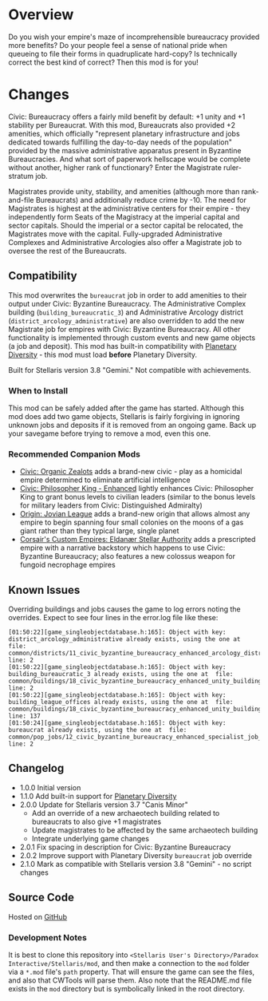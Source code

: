 # Overview

Do you wish your empire's maze of incomprehensible bureaucracy provided more benefits?  Do your people feel a sense of national pride when queueing to file their forms in quadruplicate hard-copy?  Is technically correct the best kind of correct?  Then this mod is for you!

# Changes

Civic: Bureaucracy offers a fairly mild benefit by default: +1 unity and +1 stability per Bureaucrat.  With this mod, Bureaucrats also provided +2 amenities, which officially "represent planetary infrastructure and jobs dedicated towards fulfilling the day-to-day needs of the population" provided by the massive administrative apparatus present in Byzantine Bureaucracies. And what sort of paperwork hellscape would be complete without another, higher rank of functionary? Enter the Magistrate ruler-stratum job.

Magistrates provide unity, stability, and amenities (although more than rank-and-file Bureaucrats) and additionally reduce crime by -10.  The need for Magistrates is highest at the administrative centers for their empire - they independently form Seats of the Magistracy at the imperial capital and sector capitals.  Should the imperial or a sector capital be relocated, the Magistrates move with the capital.  Fully-upgraded Administrative Complexes and Administrative Arcologies also offer a Magistrate job to oversee the rest of the Bureaucrats.

## Compatibility

This mod overwrites the `bureaucrat` job in order to add amenities to their output under Civic: Byzantine Bureaucracy. The Administrative Complex building (`building_bureaucratic_3`) and Administrative Arcology district (`district_arcology_administrative`) are also overridden to add the new Magistrate job for empires with Civic: Byzantine Bureaucracy.  All other functionality is implemented through custom events and new game objects (a job and deposit).  This mod has built-in compatibility with [Planetary Diversity](https://steamcommunity.com/sharedfiles/filedetails/?id=819148835) - this mod must load **before** Planetary Diversity.

Built for Stellaris version 3.8 "Gemini."  Not compatible with achievements.

### When to Install

This mod can be safely added after the game has started.  Although this mod does add two game objects, Stellaris is fairly forgiving in ignoring unknown jobs and deposits if it is removed from an ongoing game.  Back up your savegame before trying to remove a mod, even this one.

### Recommended Companion Mods

* [Civic: Organic Zealots](https://steamcommunity.com/sharedfiles/filedetails/?id=2920668465) adds a brand-new civic - play as a homicidal empire determined to eliminate artificial intelligence
* [Civic: Philosopher King - Enhanced](https://steamcommunity.com/sharedfiles/filedetails/?id=2774084358) lightly enhances Civic: Philosopher King to grant bonus levels to civilian leaders (similar to the bonus levels for military leaders from Civic: Distinguished Admiralty)
* [Origin: Jovian League](https://steamcommunity.com/sharedfiles/filedetails/?id=2682659676) adds a brand-new origin that allows almost any empire to begin spanning four small colonies on the moons of a gas giant rather than they typical large, single planet
* [Corsair's Custom Empires: Eldanær Stellar Authority](https://steamcommunity.com/sharedfiles/filedetails/?id=2496360535) adds a prescripted empire with a narrative backstory which happens to use Civic: Byzantine Bureaucracy; also features a new colossus weapon for fungoid necrophage empires

## Known Issues

Overriding buildings and jobs causes the game to log errors noting the overrides.  Expect to see four lines in the error.log file like these:

```
[01:50:22][game_singleobjectdatabase.h:165]: Object with key: district_arcology_administrative already exists, using the one at  file: common/districts/11_civic_byzantine_bureaucracy_enhanced_arcology_districts.txt line: 2
[01:50:22][game_singleobjectdatabase.h:165]: Object with key: building_bureaucratic_3 already exists, using the one at  file: common/buildings/18_civic_byzantine_bureaucracy_enhanced_unity_building_overrides.txt line: 2
[01:50:22][game_singleobjectdatabase.h:165]: Object with key: building_league_offices already exists, using the one at  file: common/buildings/18_civic_byzantine_bureaucracy_enhanced_unity_building_overrides.txt line: 137
[01:50:24][game_singleobjectdatabase.h:165]: Object with key: bureaucrat already exists, using the one at  file: common/pop_jobs/12_civic_byzantine_bureaucracy_enhanced_specialist_job_overrides.txt line: 2
```

## Changelog

* 1.0.0 Initial version
* 1.1.0 Add built-in support for [Planetary Diversity](https://steamcommunity.com/sharedfiles/filedetails/?id=819148835)
* 2.0.0 Update for Stellaris version 3.7 "Canis Minor"
    * Add an override of a new archaeotech building related to bureaucrats to also give +1 magistrates
    * Update magistrates to be affected by the same archaeotech building
    * Integrate underlying game changes
* 2.0.1 Fix spacing in description for Civic: Byzantine Bureaucracy
* 2.0.2 Improve support with Planetary Diversity `bureaucrat` job override
* 2.1.0 Mark as compatible with Stellaris version 3.8 "Gemini" - no script changes

## Source Code

Hosted on [GitHub](https://github.com/corsairmarks/civic_byzantine_bureaucracy_enhanced)

### Development Notes

It is best to clone this repository into `<Stellaris User's Directory>/Paradox Interactive/Stellaris/mod`, and then make a connection to the `mod` folder via a `*.mod` file's `path` property.  That will ensure the game can see the files, and also that CWTools will parse them.  Also note that the README.md file exists in the `mod` directory but is symbolically linked in the root directory.